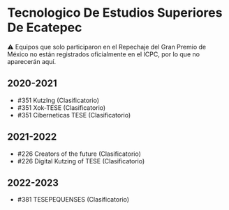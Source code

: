 # Tecnologico De Estudios Superiores De Ecatepec

:warning: Equipos que solo participaron en el Repechaje del Gran Premio de México no están registrados oficialmente en el ICPC, por lo que no aparecerán aquí.

## 2020-2021

- #351 KutzIng (Clasificatorio)
- #351 Xok-TESE (Clasificatorio)
- #351 Ciberneticas TESE (Clasificatorio)

## 2021-2022

- #226 Creators of the future (Clasificatorio)
- #226 Digital Kutzing of TESE (Clasificatorio)

## 2022-2023

- #381 TESEPEQUENSES (Clasificatorio)


